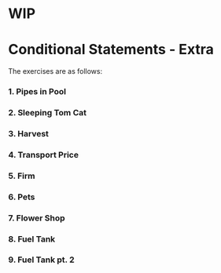 # WIP

# Conditional Statements - Extra

The exercises are as follows:

### 1. Pipes in Pool
> 

### 2. Sleeping Tom Cat
> 

### 3. Harvest
> 

### 4. Transport Price
> 

### 5. Firm
> 

### 6. Pets
> 

### 7. Flower Shop
> 

### 8. Fuel Tank
> 

### 9. Fuel Tank pt. 2
> 

